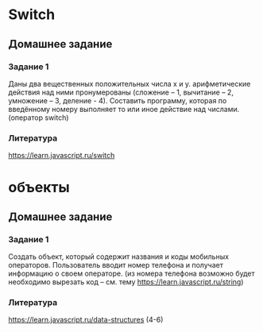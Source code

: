 # Switch

## Домашнее задание

### Задание 1

Даны два вещественных положительных числа х и у. арифметические действия над ними
пронумерованы (сложение – 1, вычитание – 2, умножение – 3, деление - 4). Составить программу,
которая по введённому номеру выполняет то или иное действие над числами. (оператор switch)

### Литература

<https://learn.javascript.ru/switch>

# объекты

## Домашнее задание

### Задание 1

Создать объект, который содержит названия и коды мобильных операторов. Пользователь вводит
номер телефона и получает информацию о своем операторе.
(из номера телефона возможно будет необходимо вырезать код – см. тему
<https://learn.javascript.ru/string>)

### Литература

<https://learn.javascript.ru/data-structures> (4-6)